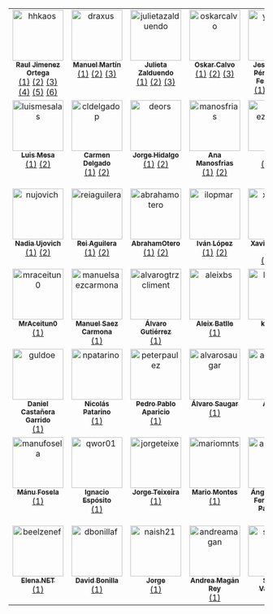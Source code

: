 <table>
  <tbody>
    <tr>
      <td align="center" valign="top" width="14.28%">
        <a href="https://www.rauljimenez.info">
          <img src="https://avatars.githubusercontent.com/u/826965?v=4" width="100px;" alt="hhkaos"/><br />
          <sub><b>Raul Jimenez Ortega</b></sub>
        </a><br />
        <a href="https://github.com/ComBuildersES/estudio-publico-objetivo" title="estudio-publico-objetivo">(1)</a>
        <a href="https://github.com/ComBuildersES/formatos-para-eventos" title="formatos-para-eventos">(2)</a>
        <a href="https://github.com/ComBuildersES/awesome-community-builders" title="awesome-community-builders">(3)</a>
        <a href="https://github.com/ComBuildersES/charlamos-con-community-builders" title="charlamos-con-community-builders">(4)</a>
        <a href="https://github.com/ComBuildersES/communities-directory" title="communities-directory">(5)</a>
        <a href="https://github.com/ComBuildersES/punto-de-encuentro" title="punto-de-encuentro">(6)</a>
      </td>
      <td align="center" valign="top" width="14.28%">
        <a href="https://www.draxus.org/">
          <img src="https://avatars.githubusercontent.com/u/2436?v=4" width="100px;" alt="draxus"/><br />
          <sub><b>Manuel Martín</b></sub>
        </a><br />
        <a href="https://github.com/ComBuildersES/estudio-publico-objetivo" title="estudio-publico-objetivo">(1)</a>
        <a href="https://github.com/ComBuildersES/awesome-community-builders" title="awesome-community-builders">(2)</a>
        <a href="https://github.com/ComBuildersES/charlamos-con-community-builders" title="charlamos-con-community-builders">(3)</a>
      </td>
      <td align="center" valign="top" width="14.28%">
        <a href="https://www.mytechplan.com/">
          <img src="https://avatars.githubusercontent.com/u/98886279?v=4" width="100px;" alt="julietazalduendo"/><br />
          <sub><b>Julieta Zalduendo</b></sub>
        </a><br />
        <a href="https://github.com/ComBuildersES/estudio-publico-objetivo" title="estudio-publico-objetivo">(1)</a>
        <a href="https://github.com/ComBuildersES/charlamos-con-community-builders" title="charlamos-con-community-builders">(2)</a>
        <a href="https://github.com/ComBuildersES/punto-de-encuentro" title="punto-de-encuentro">(3)</a>
      </td>
      <td align="center" valign="top" width="14.28%">
        <a href="https://github.com/oskarcalvo">
          <img src="https://avatars.githubusercontent.com/u/85880?v=4" width="100px;" alt="oskarcalvo"/><br />
          <sub><b>Oskar Calvo</b></sub>
        </a><br />
        <a href="https://github.com/ComBuildersES/estudio-publico-objetivo" title="estudio-publico-objetivo">(1)</a>
        <a href="https://github.com/ComBuildersES/charlamos-con-community-builders" title="charlamos-con-community-builders">(2)</a>
        <a href="https://github.com/ComBuildersES/punto-de-encuentro" title="punto-de-encuentro">(3)</a>
      </td>
      <td align="center" valign="top" width="14.28%">
        <a href="https://yisus82.github.io/">
          <img src="https://avatars.githubusercontent.com/u/7774855?v=4" width="100px;" alt="yisus82"/><br />
          <sub><b>Jesús Ángel Pérez-Roca Fernández</b></sub>
        </a><br />
        <a href="https://github.com/ComBuildersES/estudio-publico-objetivo" title="estudio-publico-objetivo">(1)</a>
        <a href="https://github.com/ComBuildersES/charlamos-con-community-builders" title="charlamos-con-community-builders">(2)</a>
        <a href="https://github.com/ComBuildersES/punto-de-encuentro" title="punto-de-encuentro">(3)</a>
      </td>
      <td align="center" valign="top" width="14.28%">
        <a href="http://anabuigues.com">
          <img src="https://avatars.githubusercontent.com/u/592441?v=4" width="100px;" alt="anabuigues"/><br />
          <sub><b>Ana Buigues</b></sub>
        </a><br />
        <a href="https://github.com/ComBuildersES/formatos-para-eventos" title="formatos-para-eventos">(1)</a>
        <a href="https://github.com/ComBuildersES/charlamos-con-community-builders" title="charlamos-con-community-builders">(2)</a>
        <a href="https://github.com/ComBuildersES/punto-de-encuentro" title="punto-de-encuentro">(3)</a>
      </td>
      <td align="center" valign="top" width="14.28%">
        <a href="https://github.com/astrojuanlu">
          <img src="https://avatars.githubusercontent.com/u/316517?v=4" width="100px;" alt="astrojuanlu"/><br />
          <sub><b>Juan Luis Cano Rodríguez</b></sub>
        </a><br />
        <a href="https://github.com/ComBuildersES/formatos-para-eventos" title="formatos-para-eventos">(1)</a>
        <a href="https://github.com/ComBuildersES/charlamos-con-community-builders" title="charlamos-con-community-builders">(2)</a>
        <a href="https://github.com/ComBuildersES/punto-de-encuentro" title="punto-de-encuentro">(3)</a>
      </td>
    </tr>
    <tr>
      <td align="center" valign="top" width="14.28%">
        <a href="https://www.linkedin.com/in/mesa">
          <img src="https://avatars.githubusercontent.com/u/7116402?v=4" width="100px;" alt="luismesalas"/><br />
          <sub><b>Luis Mesa</b></sub>
        </a><br />
        <a href="https://github.com/ComBuildersES/estudio-publico-objetivo" title="estudio-publico-objetivo">(1)</a>
        <a href="https://github.com/ComBuildersES/punto-de-encuentro" title="punto-de-encuentro">(2)</a>
      </td>
      <td align="center" valign="top" width="14.28%">
        <a href="https://github.com/cldelgadop">
          <img src="https://avatars.githubusercontent.com/u/62181574?v=4" width="100px;" alt="cldelgadop"/><br />
          <sub><b>Carmen Delgado</b></sub>
        </a><br />
        <a href="https://github.com/ComBuildersES/estudio-publico-objetivo" title="estudio-publico-objetivo">(1)</a>
        <a href="https://github.com/ComBuildersES/charlamos-con-community-builders" title="charlamos-con-community-builders">(2)</a>
      </td>
      <td align="center" valign="top" width="14.28%">
        <a href="http://deors.wordpress.com">
          <img src="https://avatars.githubusercontent.com/u/4376867?v=4" width="100px;" alt="deors"/><br />
          <sub><b>Jorge Hidalgo</b></sub>
        </a><br />
        <a href="https://github.com/ComBuildersES/formatos-para-eventos" title="formatos-para-eventos">(1)</a>
        <a href="https://github.com/ComBuildersES/punto-de-encuentro" title="punto-de-encuentro">(2)</a>
      </td>
      <td align="center" valign="top" width="14.28%">
        <a href="https://www.linkedin.com/in/anagilamor/">
          <img src="https://avatars.githubusercontent.com/u/10085811?v=4" width="100px;" alt="manosfrias"/><br />
          <sub><b>Ana Manosfrias</b></sub>
        </a><br />
        <a href="https://github.com/ComBuildersES/formatos-para-eventos" title="formatos-para-eventos">(1)</a>
        <a href="https://github.com/ComBuildersES/punto-de-encuentro" title="punto-de-encuentro">(2)</a>
      </td>
      <td align="center" valign="top" width="14.28%">
        <a href="http://gdglarioja.blogspot.com.es/">
          <img src="https://avatars.githubusercontent.com/u/4250161?v=4" width="100px;" alt="mario-ezquerro"/><br />
          <sub><b>Mario</b></sub>
        </a><br />
        <a href="https://github.com/ComBuildersES/awesome-community-builders" title="awesome-community-builders">(1)</a>
        <a href="https://github.com/ComBuildersES/punto-de-encuentro" title="punto-de-encuentro">(2)</a>
      </td>
      <td align="center" valign="top" width="14.28%">
        <a href="http://javiervelezreyes.com">
          <img src="https://avatars.githubusercontent.com/u/6446073?v=4" width="100px;" alt="javiervelezreyes"/><br />
          <sub><b>Javier Vélez Reyes</b></sub>
        </a><br />
        <a href="https://github.com/ComBuildersES/charlamos-con-community-builders" title="charlamos-con-community-builders">(1)</a>
        <a href="https://github.com/ComBuildersES/punto-de-encuentro" title="punto-de-encuentro">(2)</a>
      </td>
      <td align="center" valign="top" width="14.28%">
        <a href="https://linktr.ee/neovasili">
          <img src="https://avatars.githubusercontent.com/u/6529592?v=4" width="100px;" alt="neovasili"/><br />
          <sub><b>Juan Manuel Ruiz Fernández</b></sub>
        </a><br />
        <a href="https://github.com/ComBuildersES/charlamos-con-community-builders" title="charlamos-con-community-builders">(1)</a>
        <a href="https://github.com/ComBuildersES/punto-de-encuentro" title="punto-de-encuentro">(2)</a>
      </td>
    </tr>
    <tr>
      <td align="center" valign="top" width="14.28%">
        <a href="https://www.linkedin.com/in/nadiaujovich/">
          <img src="https://avatars.githubusercontent.com/u/48018975?v=4" width="100px;" alt="nujovich"/><br />
          <sub><b>Nadia Ujovich</b></sub>
        </a><br />
        <a href="https://github.com/ComBuildersES/charlamos-con-community-builders" title="charlamos-con-community-builders">(1)</a>
        <a href="https://github.com/ComBuildersES/punto-de-encuentro" title="punto-de-encuentro">(2)</a>
      </td>
      <td align="center" valign="top" width="14.28%">
        <a href="http://reiaguilera.com">
          <img src="https://avatars.githubusercontent.com/u/186906?v=4" width="100px;" alt="reiaguilera"/><br />
          <sub><b>Rei Aguilera</b></sub>
        </a><br />
        <a href="https://github.com/ComBuildersES/charlamos-con-community-builders" title="charlamos-con-community-builders">(1)</a>
        <a href="https://github.com/ComBuildersES/punto-de-encuentro" title="punto-de-encuentro">(2)</a>
      </td>
      <td align="center" valign="top" width="14.28%">
        <a href="https://github.com/AbrahamOtero">
          <img src="https://avatars.githubusercontent.com/u/5107030?v=4" width="100px;" alt="abrahamotero"/><br />
          <sub><b>AbrahamOtero</b></sub>
        </a><br />
        <a href="https://github.com/ComBuildersES/charlamos-con-community-builders" title="charlamos-con-community-builders">(1)</a>
        <a href="https://github.com/ComBuildersES/punto-de-encuentro" title="punto-de-encuentro">(2)</a>
      </td>
      <td align="center" valign="top" width="14.28%">
        <a href="https://github.com/ilopmar">
          <img src="https://avatars.githubusercontent.com/u/559192?v=4" width="100px;" alt="ilopmar"/><br />
          <sub><b>Iván López</b></sub>
        </a><br />
        <a href="https://github.com/ComBuildersES/charlamos-con-community-builders" title="charlamos-con-community-builders">(1)</a>
        <a href="https://github.com/ComBuildersES/punto-de-encuentro" title="punto-de-encuentro">(2)</a>
      </td>
      <td align="center" valign="top" width="14.28%">
        <a href="https://xavidop.me/">
          <img src="https://avatars.githubusercontent.com/u/4416096?v=4" width="100px;" alt="xavidop"/><br />
          <sub><b>Xavier Portilla Edo</b></sub>
        </a><br />
        <a href="https://github.com/ComBuildersES/charlamos-con-community-builders" title="charlamos-con-community-builders">(1)</a>
        <a href="https://github.com/ComBuildersES/punto-de-encuentro" title="punto-de-encuentro">(2)</a>
      </td>
      <td align="center" valign="top" width="14.28%">
        <a href="https://lucascervera.com">
          <img src="https://avatars.githubusercontent.com/u/2197153?v=4" width="100px;" alt="lucascervera"/><br />
          <sub><b>Lucas Cervera</b></sub>
        </a><br />
        <a href="https://github.com/ComBuildersES/charlamos-con-community-builders" title="charlamos-con-community-builders">(1)</a>
        <a href="https://github.com/ComBuildersES/punto-de-encuentro" title="punto-de-encuentro">(2)</a>
      </td>
      <td align="center" valign="top" width="14.28%">
        <a href="http://jsmanrique.es">
          <img src="https://avatars.githubusercontent.com/u/1178305?v=4" width="100px;" alt="jsmanrique"/><br />
          <sub><b>Manrique Lopez</b></sub>
        </a><br />
        <a href="https://github.com/ComBuildersES/awesome-community-builders" title="awesome-community-builders">(1)</a>
      </td>
    </tr>
    <tr>
      <td align="center" valign="top" width="14.28%">
        <a href="https://github.com/MrAceitun0">
          <img src="https://avatars.githubusercontent.com/u/38362404?v=4" width="100px;" alt="mraceitun0"/><br />
          <sub><b>MrAceitun0</b></sub>
        </a><br />
        <a href="https://github.com/ComBuildersES/charlamos-con-community-builders" title="charlamos-con-community-builders">(1)</a>
      </td>
      <td align="center" valign="top" width="14.28%">
        <a href="https://manuelsaezcarmona.netlify.app/">
          <img src="https://avatars.githubusercontent.com/u/70754764?v=4" width="100px;" alt="manuelsaezcarmona"/><br />
          <sub><b>Manuel Saez Carmona</b></sub>
        </a><br />
        <a href="https://github.com/ComBuildersES/communities-directory" title="communities-directory">(1)</a>
      </td>
      <td align="center" valign="top" width="14.28%">
        <a href="https://github.com/alvarogtrzcliment">
          <img src="https://avatars.githubusercontent.com/u/124072319?v=4" width="100px;" alt="alvarogtrzcliment"/><br />
          <sub><b>Álvaro Gutiérrez</b></sub>
        </a><br />
        <a href="https://github.com/ComBuildersES/communities-directory" title="communities-directory">(1)</a>
      </td>
      <td align="center" valign="top" width="14.28%">
        <a href="https://github.com/Aleixbs">
          <img src="https://avatars.githubusercontent.com/u/84009394?v=4" width="100px;" alt="aleixbs"/><br />
          <sub><b>Aleix Batlle</b></sub>
        </a><br />
        <a href="https://github.com/ComBuildersES/communities-directory" title="communities-directory">(1)</a>
      </td>
      <td align="center" valign="top" width="14.28%">
        <a href="https://github.com/kdarrey">
          <img src="https://avatars.githubusercontent.com/u/3646738?v=4" width="100px;" alt="kdarrey"/><br />
          <sub><b>kdarrey</b></sub>
        </a><br />
        <a href="https://github.com/ComBuildersES/punto-de-encuentro" title="punto-de-encuentro">(1)</a>
      </td>
      <td align="center" valign="top" width="14.28%">
        <a href="http://jecaestevez.com">
          <img src="https://avatars.githubusercontent.com/u/1833176?v=4" width="100px;" alt="jecaestevez"/><br />
          <sub><b>Jesus Estevez</b></sub>
        </a><br />
        <a href="https://github.com/ComBuildersES/punto-de-encuentro" title="punto-de-encuentro">(1)</a>
      </td>
      <td align="center" valign="top" width="14.28%">
        <a href="https://github.com/v4n3ss4ms">
          <img src="https://avatars.githubusercontent.com/u/6459533?v=4" width="100px;" alt="v4n3ss4ms"/><br />
          <sub><b>Vanessa</b></sub>
        </a><br />
        <a href="https://github.com/ComBuildersES/punto-de-encuentro" title="punto-de-encuentro">(1)</a>
      </td>
    </tr>
    <tr>
      <td align="center" valign="top" width="14.28%">
        <a href="https://www.danielcastanera.com">
          <img src="https://avatars.githubusercontent.com/u/6005590?v=4" width="100px;" alt="guldoe"/><br />
          <sub><b>Daniel Castañera Garrido</b></sub>
        </a><br />
        <a href="https://github.com/ComBuildersES/punto-de-encuentro" title="punto-de-encuentro">(1)</a>
      </td>
      <td align="center" valign="top" width="14.28%">
        <a href="https://github.com/npatarino">
          <img src="https://avatars.githubusercontent.com/u/209096?v=4" width="100px;" alt="npatarino"/><br />
          <sub><b>Nicolás Patarino</b></sub>
        </a><br />
        <a href="https://github.com/ComBuildersES/punto-de-encuentro" title="punto-de-encuentro">(1)</a>
      </td>
      <td align="center" valign="top" width="14.28%">
        <a href="https://aparicio.it">
          <img src="https://avatars.githubusercontent.com/u/74605730?v=4" width="100px;" alt="peterpaulez"/><br />
          <sub><b>Pedro Pablo Aparicio</b></sub>
        </a><br />
        <a href="https://github.com/ComBuildersES/punto-de-encuentro" title="punto-de-encuentro">(1)</a>
      </td>
      <td align="center" valign="top" width="14.28%">
        <a href="https://github.com/alvarosaugar">
          <img src="https://avatars.githubusercontent.com/u/37780691?v=4" width="100px;" alt="alvarosaugar"/><br />
          <sub><b>Álvaro Saugar</b></sub>
        </a><br />
        <a href="https://github.com/ComBuildersES/punto-de-encuentro" title="punto-de-encuentro">(1)</a>
      </td>
      <td align="center" valign="top" width="14.28%">
        <a href="https://github.com/aguadotzn">
          <img src="https://avatars.githubusercontent.com/u/22575055?v=4" width="100px;" alt="aguadotzn"/><br />
          <sub><b>Adrián</b></sub>
        </a><br />
        <a href="https://github.com/ComBuildersES/punto-de-encuentro" title="punto-de-encuentro">(1)</a>
      </td>
      <td align="center" valign="top" width="14.28%">
        <a href="https://github.com/eun-plata">
          <img src="https://avatars.githubusercontent.com/u/25737523?v=4" width="100px;" alt="eun-plata"/><br />
          <sub><b>Eun Young Cho (Plata)</b></sub>
        </a><br />
        <a href="https://github.com/ComBuildersES/punto-de-encuentro" title="punto-de-encuentro">(1)</a>
      </td>
      <td align="center" valign="top" width="14.28%">
        <a href="http://amorodio.es">
          <img src="https://avatars.githubusercontent.com/u/1371816?v=4" width="100px;" alt="yondemon"/><br />
          <sub><b>Pablo Rod.</b></sub>
        </a><br />
        <a href="https://github.com/ComBuildersES/punto-de-encuentro" title="punto-de-encuentro">(1)</a>
      </td>
    </tr>
    <tr>
      <td align="center" valign="top" width="14.28%">
        <a href="https://manufosela.es">
          <img src="https://avatars.githubusercontent.com/u/1101670?v=4" width="100px;" alt="manufosela"/><br />
          <sub><b>Mánu Fosela</b></sub>
        </a><br />
        <a href="https://github.com/ComBuildersES/punto-de-encuentro" title="punto-de-encuentro">(1)</a>
      </td>
      <td align="center" valign="top" width="14.28%">
        <a href="https://github.com/Qwor01">
          <img src="https://avatars.githubusercontent.com/u/113616553?v=4" width="100px;" alt="qwor01"/><br />
          <sub><b>Ignacio Espósito</b></sub>
        </a><br />
        <a href="https://github.com/ComBuildersES/punto-de-encuentro" title="punto-de-encuentro">(1)</a>
      </td>
      <td align="center" valign="top" width="14.28%">
        <a href="https://teixe.es">
          <img src="https://avatars.githubusercontent.com/u/45232371?v=4" width="100px;" alt="jorgeteixe"/><br />
          <sub><b>Jorge Teixeira</b></sub>
        </a><br />
        <a href="https://github.com/ComBuildersES/punto-de-encuentro" title="punto-de-encuentro">(1)</a>
      </td>
      <td align="center" valign="top" width="14.28%">
        <a href="https://www.linkedin.com/in/mariomnts">
          <img src="https://avatars.githubusercontent.com/u/5486339?v=4" width="100px;" alt="mariomnts"/><br />
          <sub><b>Mario Montes</b></sub>
        </a><br />
        <a href="https://github.com/ComBuildersES/punto-de-encuentro" title="punto-de-encuentro">(1)</a>
      </td>
      <td align="center" valign="top" width="14.28%">
        <a href="https://github.com/angelisco1">
          <img src="https://avatars.githubusercontent.com/u/6765239?v=4" width="100px;" alt="angelisco1"/><br />
          <sub><b>Ángel Villalba Fernández-Paniagua</b></sub>
        </a><br />
        <a href="https://github.com/ComBuildersES/punto-de-encuentro" title="punto-de-encuentro">(1)</a>
      </td>
      <td align="center" valign="top" width="14.28%">
        <a href="https://joanviladomat.github.io">
          <img src="https://avatars.githubusercontent.com/u/35274981?v=4" width="100px;" alt="joanviladomat"/><br />
          <sub><b>Joan Viladomat</b></sub>
        </a><br />
        <a href="https://github.com/ComBuildersES/punto-de-encuentro" title="punto-de-encuentro">(1)</a>
      </td>
      <td align="center" valign="top" width="14.28%">
        <a href="https://nicolasgrenie.com">
          <img src="https://avatars.githubusercontent.com/u/172072?v=4" width="100px;" alt="picsoung"/><br />
          <sub><b>Nicolas Grenié</b></sub>
        </a><br />
        <a href="https://github.com/ComBuildersES/punto-de-encuentro" title="punto-de-encuentro">(1)</a>
      </td>
    </tr>
    <tr>
      <td align="center" valign="top" width="14.28%">
        <a href="http://beelzenef.github.io">
          <img src="https://avatars.githubusercontent.com/u/6389665?v=4" width="100px;" alt="beelzenef"/><br />
          <sub><b>Elena.NET</b></sub>
        </a><br />
        <a href="https://github.com/ComBuildersES/punto-de-encuentro" title="punto-de-encuentro">(1)</a>
      </td>
      <td align="center" valign="top" width="14.28%">
        <a href="http://www.bonillaware.com">
          <img src="https://avatars.githubusercontent.com/u/293330?v=4" width="100px;" alt="dbonillaf"/><br />
          <sub><b>David Bonilla</b></sub>
        </a><br />
        <a href="https://github.com/ComBuildersES/punto-de-encuentro" title="punto-de-encuentro">(1)</a>
      </td>
      <td align="center" valign="top" width="14.28%">
        <a href="http://about.me/jorgearanda">
          <img src="https://avatars.githubusercontent.com/u/5855639?v=4" width="100px;" alt="naish21"/><br />
          <sub><b>Jorge</b></sub>
        </a><br />
        <a href="https://github.com/ComBuildersES/punto-de-encuentro" title="punto-de-encuentro">(1)</a>
      </td>
      <td align="center" valign="top" width="14.28%">
        <a href="https://github.com/andreamagan">
          <img src="https://avatars.githubusercontent.com/u/45942798?v=4" width="100px;" alt="andreamagan"/><br />
          <sub><b>Andrea Magán Rey</b></sub>
        </a><br />
        <a href="https://github.com/ComBuildersES/punto-de-encuentro" title="punto-de-encuentro">(1)</a>
      </td>
      <td align="center" valign="top" width="14.28%">
        <a href="http://svg153.github.io">
          <img src="https://avatars.githubusercontent.com/u/9192031?v=4" width="100px;" alt="svg153"/><br />
          <sub><b>Sergio Valverde</b></sub>
        </a><br />
        <a href="https://github.com/ComBuildersES/punto-de-encuentro" title="punto-de-encuentro">(1)</a>
      </td>
      <td align="center" valign="top" width="14.28%">
        <a href="https://github.com/alexao8">
          <img src="https://avatars.githubusercontent.com/u/61477091?v=4" width="100px;" alt="alexao8"/><br />
          <sub><b>Alex Alemany</b></sub>
        </a><br />
        <a href="https://github.com/ComBuildersES/punto-de-encuentro" title="punto-de-encuentro">(1)</a>
      </td>
      <td align="center" valign="top" width="14.28%">
        <a href="https://github.com/bcaldeiro-icam">
          <img src="https://avatars.githubusercontent.com/u/206851346?v=4" width="100px;" alt="bcaldeiro-icam"/><br />
          <sub><b>bcaldeiro-icam</b></sub>
        </a><br />
        <a href="https://github.com/ComBuildersES/punto-de-encuentro" title="punto-de-encuentro">(1)</a>
      </td>
    </tr>
  </tbody>
</table>